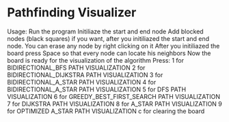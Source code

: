 # Pathfinding Visualizer

Usage:
Run the program
Initiliaze the start and end node
Add blocked nodes (black squares) if you want, after you initiliazed the start and end node.
You can erase any node by right clicking on it
After you initiliazed the board press Space so that every node can locate his neighbors
Now the board is ready for the visualization of the algorithm
Press:
1 for BIDIRECTIONAL_BFS PATH VISUALIZATION
2 for BIDIRECTIONAL_DIJKSTRA PATH VISUALIZATION
3 for BIDIRECTIONAL_A_STAR PATH VISUALIZATION
4 for BIDIRECTIONAL_A_STAR PATH VISUALIZATION
5 for DFS PATH VISUALIZATION
6 for GREEDY_BEST_FIRST_SEARCH PATH VISUALIZATION
7 for DIJKSTRA PATH VISUALIZATION
8 for A_STAR PATH VISUALIZATION
9 for OPTIMIZED A_STAR PATH VISUALIZATION
c for clearing the board
